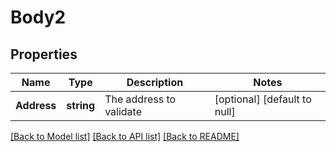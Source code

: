 # Body2

## Properties
Name | Type | Description | Notes
------------ | ------------- | ------------- | -------------
**Address** | **string** | The address to validate | [optional] [default to null]

[[Back to Model list]](../README.md#documentation-for-models) [[Back to API list]](../README.md#documentation-for-api-endpoints) [[Back to README]](../README.md)


